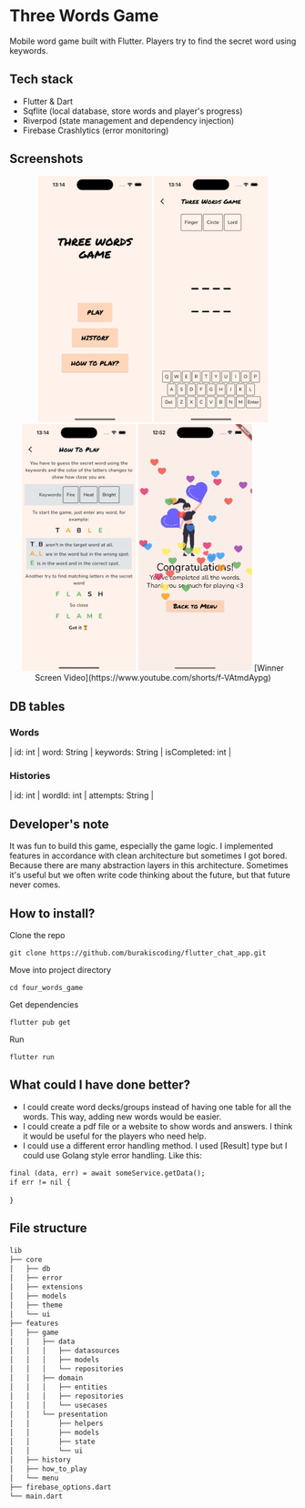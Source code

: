 # Three Words Game

Mobile word game built with Flutter. Players try to find the secret word using keywords.

## Tech stack

- Flutter & Dart
- Sqflite (local database, store words and player's progress)
- Riverpod (state management and dependency injection)
- Firebase Crashlytics (error monitoring)

## Screenshots

<p align="center">
<img src="screenshots/menu.png" alt="Menu screen" width="200"/>
<img src="screenshots/game.png" alt="Game screen" width="200"/>
<img src="screenshots/how-to-play.png" alt="How to play screen" width="200"/>
<img src="screenshots/win.gif" alt="How to play screen" width="200"/>
[Winner Screen Video](https://www.youtube.com/shorts/f-VAtmdAypg)
</p>

## DB tables

### Words

| id: int | word: String | keywords: String | isCompleted: int |

### Histories

| id: int | wordId: int | attempts: String |

## Developer's note

It was fun to build this game, especially the game logic. I implemented features in accordance with clean architecture but sometimes I got bored. Because there are many abstraction layers in this architecture. Sometimes it's useful but we often write code thinking about the future, but that future never comes.

## How to install?

Clone the repo
```
git clone https://github.com/burakiscoding/flutter_chat_app.git
```
Move into project directory
```
cd four_words_game
```
Get dependencies
```
flutter pub get
```
Run
```
flutter run
```


## What could I have done better?

- I could create word decks/groups instead of having one table for all the words. This way, adding new words would be easier.
- I could create a pdf file or a website to show words and answers. I think it would be useful for the players who need help.
- I could use a different error handling method. I used [Result] type but I could use Golang style error handling. Like this:
```
final (data, err) = await someService.getData();
if err != nil {

}
```

## File structure
```
lib
├── core
│   ├── db
│   ├── error
│   ├── extensions
│   ├── models
│   ├── theme
│   └── ui
├── features
│   ├── game
│   │   ├── data
│   │   │   ├── datasources
│   │   │   ├── models
│   │   │   └── repositories
│   │   ├── domain
│   │   │   ├── entities
│   │   │   ├── repositories
│   │   │   └── usecases
│   │   └── presentation
│   │       ├── helpers
│   │       ├── models
│   │       ├── state
│   │       └── ui
│   ├── history
│   ├── how_to_play
│   └── menu
├── firebase_options.dart
└── main.dart
```